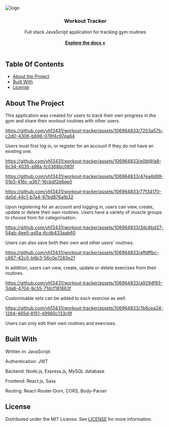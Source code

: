 ![logo](https://github.com/yh13431/workout-tracker/assets/106964833/810b8220-a3a0-4247-9694-db462e897e1e)<br/>
<p align="center">
  <h3 align="center">Workout Tracker</h3>
  <p align="center">
    Full stack JavaScript application for tracking gym routines
    <br/>
    <br/>
    <a href="https://github.com/yh13431/ReadME-Generator"><strong>Explore the docs »</strong></a>
    <br/>
    <br/>
  </p>
</p>



## Table Of Contents

* [About the Project](#about-the-project)
* [Built With](#built-with)
* [License](#license)

## About The Project

This application was created for users to track their own progress in the gym and share their workout routines with other users.


https://github.com/yh13431/workout-tracker/assets/106964833/7203a57b-c2d0-4306-b696-078f4c97ea64


Users must first log in, or register for an account if they do not have an existing one.


https://github.com/yh13431/workout-tracker/assets/106964833/e0bf4fa8-6c34-4035-a98a-fc0368bc085f


https://github.com/yh13431/workout-tracker/assets/106964833/47ea4d99-01b3-416c-a367-16cbdf2e6ee0


https://github.com/yh13431/workout-tracker/assets/106964833/77f34170-da5d-44c1-b7a4-87bd876a1b32


Upon registering for an account and logging in, users can view, create, update or delete their own routines. Users have a variety of muscle groups to choose from for categorisation.


https://github.com/yh13431/workout-tracker/assets/106964833/3dc6bd27-54ab-4ee5-ad5a-6cdb433aab60


Users can also save both their own and other users' routines.


https://github.com/yh13431/workout-tracker/assets/106964833/affdffbc-c867-42c0-b6b3-56c0e7283e21


In addition, users can view, create, update or delete exercises from their routines.


https://github.com/yh13431/workout-tracker/assets/106964833/a929df93-3da8-4704-9c55-71dcf181863f


Customisable sets can be added to each exercise as well.


https://github.com/yh13431/workout-tracker/assets/106964833/7b6cea24-1284-465d-8151-49980c133c6f


Users can only edit their own routines and exercises.

## Built With

Written in: JavaScript

Authentication: JWT

Backend: Node.js, Express.js, MySQL database

Frontend: React.js, Sass

Routing: React-Router-Dom, CORS, Body-Parser

## License

Distributed under the MIT License. See [LICENSE](https://github.com/yh13431/ReadME-Generator/blob/main/LICENSE.md) for more information.
